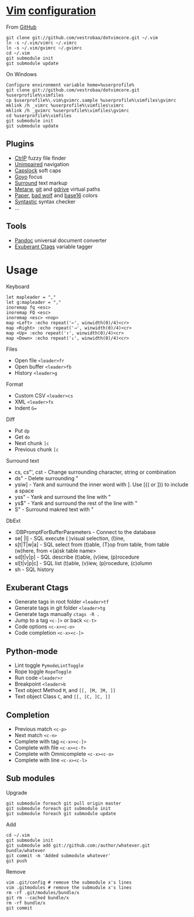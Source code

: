 [Vim][1] [configuration][5]
====================

From [GitHub][6]

    git clone git://github.com/vestrobaa/dotvimcore.git ~/.vim 
    ln -s ~/.vim/vimrc ~/.vimrc
    ln -s ~/.vim/gvimrc ~/.gvimrc
    cd ~/.vim
    git submodule init
    git submodule update

On Windows

    Configure environment variable home=%userprofile%
    git clone git://github.com/vestrobaa/dotvimcore.git %userprofile%\vimfiles
    cp $userprofile%\.vim\gvimrc.sample %userprofile%\vimfiles\gvimrc
    mklink /h _vimrc %userprofile%\vimfiles\vimrc
    mklink /h _gvimrc %userprofile%\vimfiles\gvimrc
    cd %userprofile%\vimfiles
    git submodule init
    git submodule update


Plugins
-------

- [CtrlP][20] fuzzy file finder
- [Unimpaired][22] navigation
- [Capslock][83] soft caps
- [Goyo][110] focus
- [Surround][82] text markup
- [Metarw][120], [git][122] and [gdrive][121] virtual paths
- [Paper][100], [bad wolf][102] and [base16][101] colors
- [Syntastic][50] syntax checker
- ...


Tools
-----

- [Pandoc][91] universal document converter
- [Exuberant Ctags][90] variable tagger


Usage
=====

Keyboard

    let mapleader = ","
    let g:mapleader = ","
    inoremap fq <esc>
    inoremap FQ <esc>
    inoremap <esc> <nop>
    map <Left> :echo repeat('←', winwidth(0)/4)<cr>
    map <Right> :echo repeat('→', winwidth(0)/4)<cr>
    map <Up> :echo repeat('↑', winwidth(0)/4)<cr>
    map <Down> :echo repeat('↓', winwidth(0)/4)<cr>

Files

-   Open file `<leader>fr`
-   Open buffer `<leader>fb`
-   History `<leader>g`

Format

-   Custom CSV `<leader>cs`
-   XML `<leader>fx`
-   Indent `G=`

Diff

-   Put `dp`
-   Get `do`
-   Next chunk `]c`
-   Previous chunk `[c`

Surround text  

-   cs<from><to>, cs"', cst<to> - Change surrounding character, string or <tag> combination  
-   ds" - Delete surrounding "  
-   ysiw] - Yank and surround the inner word with ]. Use [{( or ]}) to include a space
-   yss" - Yank and surround the line with "  
-   ys$" - Yank and surround the rest of the line with "  
-   <visual>S" - Surround makred text with "

DbExt

-   :DBPromptForBufferParameters - Connect to the database
-   <leader>se[ |l] - SQL execute ( )visual selection, (l)ine, 
-   <leader>s[t|T|w|a] - SQL select from (t)able, (T)op from table, from table (w)here, from <(a)sk table name>
-   <leader>sd[t|v|p] - SQL describe (t)able, (v)iew, (p)rocedure
-   <leader>sl[t|v|p|c] - SQL list (t)able, (v)iew, (p)rocedure, (c)olumn
-   <leader>sh - SQL history

Exuberant Ctags
---------------

-   Generate tags in root folder `<leader>tf`
-   Generate tags in git folder `<leader>tg`
-   Generate tags manually `ctags -R .`
-   Jump to a tag   `<c-]>` or back `<c-t>`
-   Code options    `<c-x><c-o>`
-   Code completion `<c-x><c-]>`


Python-mode
-----------

-   Lint toggle `PymodeLintToggle`
-   Rope toggle         `RopeToggle`
-   Run code            `<leader>r`
-   Breakpoint          `<leader>b`
-   Text object Method  `M`, and `[[, [M, ]M, ]]`
-   Text object Class   `C`, and `[[, [C, ]C, ]]`

Completion
----------

-   Previous match `<c-p>`
-   Next match `<c-n>`
-   Complete with tag           `<c-x><c-]>`
-   Complete with file          `<c-x><c-f>`
-   Complete with Omnicomplete  `<c-x><c-o>`
-   Complete with line          `<c-x><c-l>`


Sub modules
-----------

Upgrade

    git submodule foreach git pull origin master
    git submodule foreach git submodule init
    git submodule foreach git submodule update

Add

    cd ~/.vim
    git submodule init
    git submodule add git://github.com:/author/whatever.git bundle/whatever
    git commit -m 'Added submodule whatever'
    git push

Remove

    vim .git/config # remove the submodule x's lines
    vim .gitmodules # remove the submudule x's lines
    rm -rf .git/modules/bundle/x
    git rm --cached bundle/x
    rm -rf bundle/x
    git commit

[1]: http://www.vim.org/
[5]: https://github.com/vestrobaa/dotvimcore
[2]: https://chrome.google.com/webstore/detail/jmchmkecamhbiokiopfpnfgbidieafmd 
[3]: http://daringfireball.net/projects/markdown/ 
[4]: https://github.com/tpope
[6]: http://github.com
[20]: http://kien.github.io/ctrlp.vim/
[21]: https://github.com/Lokaltog/vim-easymotion
[22]: https://github.com/tpope/vim-unimpaired
[30]: http://http://git-scm.com/
[31]: https://github.com/tpope/vim-fugitive
[32]: https://github.com/tpope/vim-git
[32]: https://github.com/sjl/gundo.vim
[40]: http://daringfireball.net/projects/markdown/ 
[41]: https://github.com/tpope/vim-markdown
[42]: https://github.com/plasticboy/vim-markdown
[50]: https://github.com/scrooloose/syntastic
[51]: https://github.com/vim-scripts/pep8
[52]: http://www.python.org/
[63]: http://github.com/tpope/vim-endwise
[64]: http://github.com/tpope/vim-cucumber
[70]: https://github.com/vim-scripts/dbext.vim
[80]: https://github.com/croaker/mustang-vim
[81]: https://github.com/Lokaltog/vim-distinguished
[82]: https://github.com/tpope/vim-surround.git
[83]: https://github.com/tpope/vim-capslock.git
[90]: http://ctags.sourceforge.net
[91]: http://pandoc.org/
[92]: http://cscope.sourceforge.net/cscope_vim_tutorial.html
[93]: http://opengrok.github.io/OpenGrok/
[100]: https://github.com/NLKNguyen/papercolor-theme.git
[101]: https://github.com/chriskempson/base16-vim.git
[102]: https://github.com/sjl/badwolf.git
[110]: https://github.com/junegunn/goyo.vim.git
[120]: https://github.com/kana/vim-metarw.git
[121]: https://github.com/mattn/vim-metarw-gdrive.git
[122]: https://github.com/kana/vim-metarw-git.git
[123]: https://github.com/tpope/vim-vinegar.git
